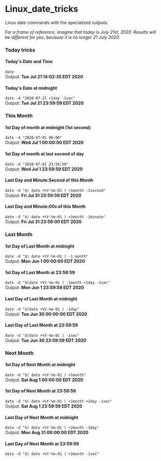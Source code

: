 # Linux_date_tricks
Linux date commands with the specialized outputs.

*For a frame of reference, imagine that today is July 21st, 2020.  Results will be different for you, because it is no longer 21 July 2020.*

### Today tricks
#### Today's Date and Time<br>
```date```<br>
Output: **Tue Jul 21 14:02:35 EDT 2020**
#### Today's Date at midnight<br>
```date -d "2020-07-21 +1day -1sec"```<br>
Output: **Tue Jul 21 23:59:59 EDT 2020**


### This Month
#### 1st Day of month at midnight (1st second)<br>
```date -d "2020-07-01 00:00"```<br>
Output: **Wed Jul  1 00:00:00 EDT 2020**
#### 1st Day of month at last second of day<br>
```date -d "2020-07-01 23:59:59"```<br>
Output: **Wed Jul  1 23:59:59 EDT 2020**
#### Last Day and Minute:Second of this Month<br>
```date -d "$( date +%Y-%m-01 ) +1month -1second"```<br>
Output: **Fri Jul 31 23:59:59 EDT 2020**
#### Last Day and Minute:00s of this Month<br>
```date -d "$( date +%Y-%m-01 ) +1month -1minute"```<br>
Output: **Fri Jul 31 23:59:00 EDT 2020**


### Last Month
#### 1st Day of Last Month at midnight
```date -d "$( date +%Y-%m-01 ) -1 month"```<br>
Output: **Mon Jun  1 00:00:00 EDT 2020**
#### 1st Day of Last Month at 23:59:59
```date -d "$(date +%Y-%m-01 ) -1month +1day -1sec"```<br>
Output: **Mon Jun  1 23:59:59 EDT 2020**
#### Last Day of Last Month at midnight
```date -d "$(date +%Y-%m-01 ) -1day"```<br>
Output: **Tue Jun 30 00:00:00 EDT 2020**
#### Last Day of Last Month at 23:59:59
```date -d "$(date +%Y-%m-01 ) -1sec"```<br>
Output: **Tue Jun 30 23:59:59 EDT 2020**


### Next Month
#### 1st Day of Next Month at midnight
```date -d "$( date +%Y-%m-01 ) +1month"```<br>
Output: **Sat Aug  1 00:00:00 EDT 2020**
#### 1st Day of Next Month at 23:59:59
```date -d "$( date +%Y-%m-01 ) +1month +1day -1sec"```<br>
Output: **Sat Aug  1 23:59:59 EDT 2020**
#### Last Day of Next Month at midnight
```date -d "$( date +%Y-%m-01 ) +2month -1day"```<br>
Output: **Mon Aug 31 00:00:00 EDT 2020**
#### Last Day of Next Month at 23:59:59
```date -d "$( date +%Y-%m-01 ) +2month -1sec"```<br>
